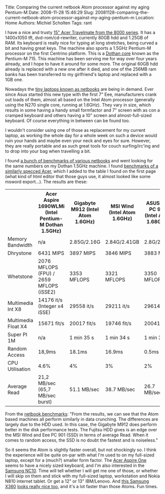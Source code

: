Title: Comparing the current netbook Atom processor against my aging Pentium-M
Date: 2008-11-28 15:46:29
Slug: 20081128-comparing-the-current-netbook-atom-processor-against-my-aging-pentium-m
Location: Home
Authors: Michiel Scholten
Tags: rant

<p>I have a nice and trusty <a href="http://aquariusoft.org/~mbscholt/images/content/acer_tm8000.jpg">15" Acer Travelmate from the 8000 series</a>. It has a 1400x1050 tft, dvd-rom/cd-rewriter, currently 80GB hdd and 1.25GB of RAM. Its keyboard is really nice for typing at long stretches, being curved a bit and having great keys. The machine also sports a 1.5GHz Pentium-M processor on the first Centrino platform. This is a <a href="http://en.wikipedia.org/wiki/Pentium_M#Dothan">Dothan core</a> known as the Pentium-M 715. This machine has been serving me for way over four years already, and I hope to have it around for some more. The original 60GB hdd already is replaced with a new one after it died, and one of the 256MB ram banks has been transferred to my girlfriend's laptop and replaced with a 1GB one.</p>

<p>Nowadays the <a href="http://en.wikipedia.org/wiki/Netbook">tiny laptops known as netbooks</a> are being in demand. Ever since Asus started this new type with the first 7" Eee, manufacturers crank out loads of them, almost all based on the Intel Atom processor (generally using the N270 single core, running at 1.6GHz). They vary in size, which results in some having a handy small formfactor and 7" screen with as con a cramped keyboard and others having a 10" screen and almost-full-sized keyboard. Of course everything in between can be found too.</p>

<p>I wouldn't consider using one of those as replacement for my current laptop, as working the whole day for a whole week on such a device would ruin your hands and maybe even your neck and eyes for sure. However, they are really portable and as such great tools for couch surfing/irc'ing and to drop into your bag when travelling a bit.</p>

<p>I found <a href="http://my.ocworkbench.com/2008/gigabyte/M912/g4.htm">a bunch of benchmarks of various netbooks</a> and went looking for the same numbers on my Dothan 1.5GHz machine. I found <a href="http://www.notebookcheck.net/Review-Acer-Aspire-1690WLMi.124.0.html">benchmarks of a similarly specced Acer</a>, which I added to the table I found on the first page (what kind of html editor that those guys use, it almost looked like some msword export...). The results are these:</p>

<table>
<tr>
<th width="16%">&nbsp;</th>
<th width="16%">Acer Aspire 1690WLMi (Intel Pentium-M Dothan 1.5GHz)</th>
<th width="16%">Gigabyte M912 (Intel Atom 1.6GHz)</th>
<th width="16%">MSI Wind (Intel Atom 1.6GHz)</th>
<th width="16%">ASUS Eee PC 901 (Intel Atom 1.68GHz)</th>
<th width="16%">ASUS Eee PC 900 (Intel Celeron 900 mobile)</th>
</tr>
<tr>
<td width="16%">Memory Bandwidth</td>
<td width="16%">n/a</td>
<td width="16%">2.85G/2.16G</td>
<td width="16%">2.84G/2.41GB</td>
<td width="16%">2.8G/2.4GB</td>
<td width="16%">2.05GB/2.08GB</td>
</tr>
<tr>
<td width="16%">Dhrystone</td>
<td width="16%">6431 MIPS</td>
<td width="16%">3897 MIPS</td>
<td width="16%">3846 MIPS</td>
<td width="16%">3883 MIPS</td>
<td width="16%">2635 MIPS</td>
</tr>
<tr>
<td width="16%">Whetstone</td>
<td width="16%">2076 MFLOPS (FPU) / 2659 MFLOPS (iSSE2)</td>
<td width="16%">3353 MFLOPS</td>
<td width="16%">3321 MFLOPS</td>
<td width="16%">3350 MFLOPS</td>
<td width="16%">2181 MFLOPS</td>
</tr>
<tr>
<td width="16%">Multimedia Int X8</td>
<td width="16%">14176 it/s (Integer x4 iSSE)</td>
<td width="16%">29558 it/s</td>
<td width="16%">29211 it/s</td>
<td width="16%">29614 it/s</td>
<td width="16%">8377 it/s</td>
</tr>
<tr>
<td width="16%">Multimedia Float X4</td>
<td width="16%">15671 fit/s</td>
<td width="16%">20017 fit/s</td>
<td width="16%">19746 fit/s</td>
<td width="16%">20041 fit/s</td>
<td width="16%">9522 fit/s</td>
</tr>
<tr>
<td width="16%">Super PI 1M</td>
<td width="16%">n/a</td>
<td width="16%">1 min 35 s</td>
<td width="16%">1 min 34 s</td>
<td width="16%">1 min 31 s</td>
<td width="16%">1 min 27 s</td>
</tr>
<tr>
<td width="16%">Random Access</td>
<td width="16%">18,9ms</td>
<td width="16%">18.1ms</td>
<td width="16%">16.9ms</td>
<td width="16%">0.5ms</td>
<td width="16%">0.5ms</td>
</tr>
<tr>
<td width="16%">CPU Utilisation</td>
<td width="16%">4.6%</td>
<td width="16%">4%</td>
<td width="16%">3%</td>
<td width="16%">2%</td>
<td width="16%">2%</td>
</tr>
<tr>
<td width="16%">Average Read</td>
<td width="16%">21,2 MB/sec (65,7 MB/sec burst)</td>
<td width="16%">51.1 MB/sec</td>
<td width="16%">38.7 MB/sec</td>
<td width="16%">26.7 MB/sec</td>
<td width="16%">28 MB/sec</td>
</tr>
</table>

<p>From the <a href="http://my.ocworkbench.com/2008/gigabyte/M912/g4.htm">netbook benchmarks</a>: "From the results, we can see that the Atom based machines all perform similarly in data crunching. The differences are largely due to the HDD used. In this case, the Gigabyte M912 does perform better in the disk performance tests. The Fujitsu HDD gives is an edge over the MSI Wind and Eee PC 901 (SSD) in terms of average Read. When it comes to random access, the SSD is no doubt the fastest and is noiseless."</p>

<p>So it seems the Atom is slightly faster overall, but not shockingly so. I think the experience will be quite on-par with what I'm used to on my full-sized laptop, except for a (much?) smaller form factor. The <a href="http://en.wikipedia.org/wiki/Aspire_One">Acer Aspire One</a> seems to have a nicely sized keyboard, and I'm also interested in the <a href="http://www.laptopmag.com/review/laptops/samsung-nc10.aspx">Samsung NC10</a>. Time will tell whether I will get me one of those, or whether I will skip on them and stick with my full-sized laptop, workstation and Nokia N810 internet tablet. Or get a 12" or 13" IBM/Lenovo. And <a href="http://www.engadget.com/2008/08/28/samsung-debuts-x360-lighter-than-air-ultraportable/">this Samsung X360</a> <a href="http://www.engadget.com/photos/samsung-x360-handled-fights-macbook-air-to-the-death/1004432/">looks really nice too</a>, and it's a lot faster than those Atoms. Fun times.</p>